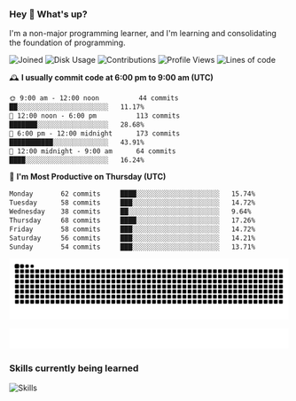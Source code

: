 ### Hey :wave: What's up?

I'm a non-major programming learner, and I'm learning and consolidating the foundation of programming.

<!--START_SECTION:waka-->
![Joined](http://img.shields.io/badge/Joined-7%20years%20ago-6D67E4?style=flat&labelColor=453C67)
![Disk Usage](http://img.shields.io/badge/Github%27s%20Storage-604.7%20MB-FD841F?style=flat&labelColor=E14D2A)
![Contributions](http://img.shields.io/badge/Contributions%20in%202024-1-7DCE13?style=flat&labelColor=2B7A0B)
![Profile Views](http://img.shields.io/badge/Profile%20Views-0-3AB4F2?style=flat&labelColor=0078AA)
![Lines of code](https://img.shields.io/badge/Lines%20of%20code-2%20Million%20Lines%20of%20code-FF8B8B?style=flat&labelColor=EB4747)

🕰️ **I usually commit code at 6:00 pm to 9:00 am (UTC)** 

```text
🌞 9:00 am - 12:00 noon          44 commits     ██░░░░░░░░░░░░░░░░░░░░░░░   11.17% 
🌆 12:00 noon - 6:00 pm          113 commits    ███████░░░░░░░░░░░░░░░░░░   28.68% 
🌃 6:00 pm - 12:00 midnight      173 commits    ███████████░░░░░░░░░░░░░░   43.91% 
🌙 12:00 midnight - 9:00 am      64 commits     ████░░░░░░░░░░░░░░░░░░░░░   16.24%
```
📅 **I'm Most Productive on Thursday (UTC)** 

```text
Monday       62 commits     ████░░░░░░░░░░░░░░░░░░░░░   15.74% 
Tuesday      58 commits     ███░░░░░░░░░░░░░░░░░░░░░░   14.72% 
Wednesday    38 commits     ██░░░░░░░░░░░░░░░░░░░░░░░   9.64% 
Thursday     68 commits     ████░░░░░░░░░░░░░░░░░░░░░   17.26% 
Friday       58 commits     ███░░░░░░░░░░░░░░░░░░░░░░   14.72% 
Saturday     56 commits     ███░░░░░░░░░░░░░░░░░░░░░░   14.21% 
Sunday       54 commits     ███░░░░░░░░░░░░░░░░░░░░░░   13.71%
```

<!--END_SECTION:waka-->

![Snake animation](https://raw.githubusercontent.com/dirname/dirname/output/snake.svg)

![metrics](github-metrics.svg)

### Skills currently being learned

![Skills](https://skillicons.dev/icons?i=linux,rust,go,solidity,typescript,bash,git,postgres,mysql,redis,mongo,docker,kubernetes,grafana,prometheus)
